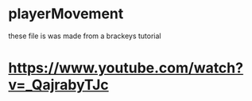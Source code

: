 # playerMovement

these file is was made from a brackeys tutorial
# https://www.youtube.com/watch?v=_QajrabyTJc
